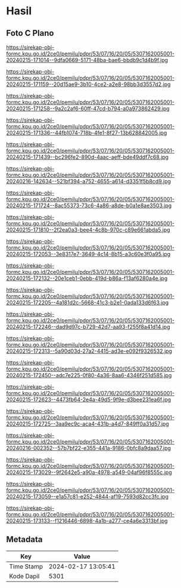 # Hasil

## Foto C Plano

https://sirekap-obj-formc.kpu.go.id/2ce0/pemilu/pdpr/53/07/16/20/05/5307162005001-20240215-171014--9dfa0669-5171-48ba-bae6-bbdb9c1d4b9f.jpg

https://sirekap-obj-formc.kpu.go.id/2ce0/pemilu/pdpr/53/07/16/20/05/5307162005001-20240215-171159--20d15ae9-3b10-4ce2-a2e8-98bb3d3557d2.jpg

https://sirekap-obj-formc.kpu.go.id/2ce0/pemilu/pdpr/53/07/16/20/05/5307162005001-20240215-171258--9a2c2af6-60ff-47cd-b794-a0a973862429.jpg

https://sirekap-obj-formc.kpu.go.id/2ce0/pemilu/pdpr/53/07/16/20/05/5307162005001-20240215-171336--44fb1074-718b-4fe1-8f27-13b628842005.jpg

https://sirekap-obj-formc.kpu.go.id/2ce0/pemilu/pdpr/53/07/16/20/05/5307162005001-20240215-171439--bc296fe2-890d-4aac-aeff-bde49ddf7c68.jpg

https://sirekap-obj-formc.kpu.go.id/2ce0/pemilu/pdpr/53/07/16/20/05/5307162005001-20240216-142634--521bf394-a752-4655-a614-d3351f5b8cd9.jpg

https://sirekap-obj-formc.kpu.go.id/2ce0/pemilu/pdpr/53/07/16/20/05/5307162005001-20240215-171724--8ac55373-73c6-4a86-a8de-b0a1e8ae3503.jpg

https://sirekap-obj-formc.kpu.go.id/2ce0/pemilu/pdpr/53/07/16/20/05/5307162005001-20240215-171810--2f2ea0a3-bee4-4c8b-970c-c89e661abda5.jpg

https://sirekap-obj-formc.kpu.go.id/2ce0/pemilu/pdpr/53/07/16/20/05/5307162005001-20240215-172053--3e8317e7-3649-4c14-8b15-a3c60e3f0a95.jpg

https://sirekap-obj-formc.kpu.go.id/2ce0/pemilu/pdpr/53/07/16/20/05/5307162005001-20240215-172132--20e1ceb1-0ebb-419d-b86a-f13af6280a4e.jpg

https://sirekap-obj-formc.kpu.go.id/2ce0/pemilu/pdpr/53/07/16/20/05/5307162005001-20240215-172205--4a181d2c-5668-41c3-b2e1-0ada133d6f63.jpg

https://sirekap-obj-formc.kpu.go.id/2ce0/pemilu/pdpr/53/07/16/20/05/5307162005001-20240215-172246--dad9d97c-b729-42d7-aa93-f255f8a41d14.jpg

https://sirekap-obj-formc.kpu.go.id/2ce0/pemilu/pdpr/53/07/16/20/05/5307162005001-20240215-172313--5a90d03d-27a2-4415-ad3e-e092f9326532.jpg

https://sirekap-obj-formc.kpu.go.id/2ce0/pemilu/pdpr/53/07/16/20/05/5307162005001-20240215-172450--adc7e225-0f80-4a36-8aa6-4346f251d585.jpg

https://sirekap-obj-formc.kpu.go.id/2ce0/pemilu/pdpr/53/07/16/20/05/5307162005001-20240215-172623--4473fb64-2e4a-49d5-9f9e-d3bee231ea6f.jpg

https://sirekap-obj-formc.kpu.go.id/2ce0/pemilu/pdpr/53/07/16/20/05/5307162005001-20240215-172725--3aa9ec9c-aca4-431b-a4d7-849ff0a31d57.jpg

https://sirekap-obj-formc.kpu.go.id/2ce0/pemilu/pdpr/53/07/16/20/05/5307162005001-20240216-002352--57b7bf22-e355-441a-9186-0bfc8a9daa57.jpg

https://sirekap-obj-formc.kpu.go.id/2ce0/pemilu/pdpr/53/07/16/20/05/5307162005001-20240215-173029--9f2642e5-a90a-4978-a549-04af96f8555c.jpg

https://sirekap-obj-formc.kpu.go.id/2ce0/pemilu/pdpr/53/07/16/20/05/5307162005001-20240215-173059--e1a57c81-e252-4844-af19-7593d82cc3fc.jpg

https://sirekap-obj-formc.kpu.go.id/2ce0/pemilu/pdpr/53/07/16/20/05/5307162005001-20240215-173133--f1216446-6898-4a1b-a277-ce4a6e3313bf.jpg


## Metadata

| Key        | Value               |
| ---------- | ------------------- |
| Time Stamp | 2024-02-17 13:05:41 |
| Kode Dapil | 5301                |



